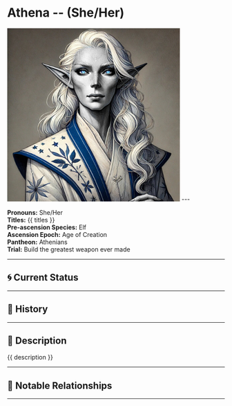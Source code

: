 # Athena  --  (She/Her)

<!-- Optional  -->
<img src="Athena.jpg" alt="Athena" style="width:400px;"/>
---

**Pronouns:** She/Her  
**Titles:** {{ titles }}  
**Pre-ascension Species:** Elf  
**Ascension Epoch:** Age of Creation  
**Pantheon:** Athenians  
**Trial:** Build the greatest weapon ever made

---

## 🌀 Current Status


---

## 📜 History


---

## 🧠 Description
{{ description }}

---

## 🧩 Notable Relationships

---
